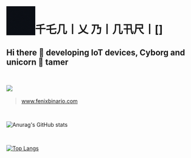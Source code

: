 
<img align='left' src='./assets/logo.gif' width='15%' heigh="15%">

# 千乇几丨乂  乃丨几卂尺丨[]
## Hi there 👋 developing IoT devices, Cyborg and unicorn 🦄 tamer

<br>

![](https://komarev.com/ghpvc/?username=fenixbinario&style=for-the-badge&color=F24578&label=Visitas+del+perfil)

>
> www.fenixbinario.com
>



<br>

![Anurag's GitHub stats](https://github-readme-stats.vercel.app/api?username=fenixbinario&show_icons=true&theme=radical&locale=es)

<br>

[![Top Langs](https://github-readme-stats.vercel.app/api/top-langs/?username=fenixbinario&theme=radical&hide=makefile,html&langs_count=10&locale=es)](https://github.com/anuraghazra/github-readme-stats)




<!--
**fenixbinario/fenixbinario** is a ✨ _special_ ✨ repository because its `README.md` (this file) appears on your GitHub profile.

Here are some ideas to get you started:

- 🔭 I’m currently working on ...
- 🌱 I’m currently learning ...
- 👯 I’m looking to collaborate on ...
- 🤔 I’m looking for help with ...
- 💬 Ask me about ...
- 📫 How to reach me: ...
- 😄 Pronouns: ...
- ⚡ Fun fact: ...
-->
